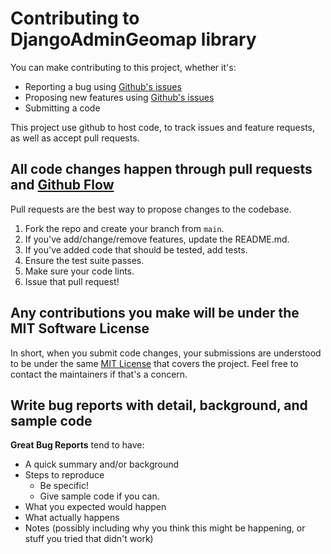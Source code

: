 # Contributing to DjangoAdminGeomap library
You can make contributing to this project, whether it's:

- Reporting a bug using [Github's issues](https://github.com/vb64/django.admin.geomap/issues)
- Proposing new features using [Github's issues](https://github.com/vb64/django.admin.geomap/issues)
- Submitting a code

This project use github to host code, to track issues and feature requests, as well as accept pull requests.

## All code changes happen through pull requests and [Github Flow](https://guides.github.com/introduction/flow/index.html)
Pull requests are the best way to propose changes to the codebase.

1. Fork the repo and create your branch from `main`.
2. If you've add/change/remove features, update the README.md.
3. If you've added code that should be tested, add tests.
4. Ensure the test suite passes.
5. Make sure your code lints.
6. Issue that pull request!

## Any contributions you make will be under the MIT Software License
In short, when you submit code changes, your submissions are understood to be under the same [MIT License](http://choosealicense.com/licenses/mit/) that covers the project. Feel free to contact the maintainers if that's a concern.

## Write bug reports with detail, background, and sample code

**Great Bug Reports** tend to have:

- A quick summary and/or background
- Steps to reproduce
  - Be specific!
  - Give sample code if you can.
- What you expected would happen
- What actually happens
- Notes (possibly including why you think this might be happening, or stuff you tried that didn't work)
